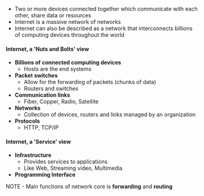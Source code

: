* Two or more devices connected together which communicate with each other, share data or resources 
* Internet is a massive network of networks
* Internet can also be described as a network that interconnects billions of computing devices throughout the world 

#### Internet, a 'Nuts and Bolts' view
* **Billions of connected computing devices** 
	* Hosts are the end systems 
* **Packet switches**
	* Allow for the forwarding of packets (chunks of data)
	* Routers and switches 
* **Communication links** 
	* Fiber, Copper, Radio, Satellite 
* **Networks** 
	* Collection of devices, routers and links managed by an organization
* **Protocols**
	* HTTP, TCP/IP

#### Internet, a 'Service' view 
* **Infrastructure**
	* Provides services to applications
	* Like Web, Streaming video, Multimedia
* **Programming Interface**

NOTE - Main functions of network core is **forwarding** and **routing** 